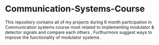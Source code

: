 # Communication-Systems-Course
This repository contains all of my projects during 6 month participation in Communication systems course most related to implementing modulator &amp; detector signals and compare each others , Furthurmore suggest ways to improve the functionality of modulator systems .
